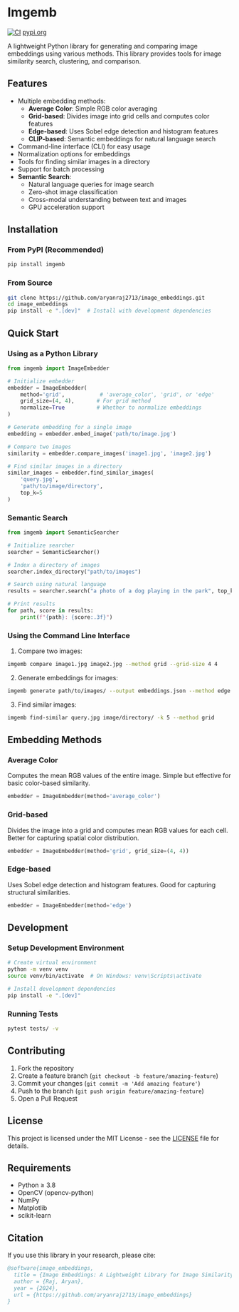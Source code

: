 # Imgemb

[![CI](https://github.com/aryanraj2713/image_embeddings/actions/workflows/ci.yml/badge.svg)](https://github.com/aryanraj2713/image_embeddings/actions/workflows/ci.yml)
[pypi.org](https://pypi.org/project/imgemb/)

A lightweight Python library for generating and comparing image embeddings using various methods. This library provides tools for image similarity search, clustering, and comparison.

## Features

- Multiple embedding methods:
  - **Average Color**: Simple RGB color averaging
  - **Grid-based**: Divides image into grid cells and computes color features
  - **Edge-based**: Uses Sobel edge detection and histogram features
  - **CLIP-based**: Semantic embeddings for natural language search
- Command-line interface (CLI) for easy usage
- Normalization options for embeddings
- Tools for finding similar images in a directory
- Support for batch processing
- **Semantic Search**:
  - Natural language queries for image search
  - Zero-shot image classification
  - Cross-modal understanding between text and images
  - GPU acceleration support

## Installation

### From PyPI (Recommended)

```bash
pip install imgemb
```

### From Source

```bash
git clone https://github.com/aryanraj2713/image_embeddings.git
cd image_embeddings
pip install -e ".[dev]"  # Install with development dependencies
```

## Quick Start

### Using as a Python Library

```python
from imgemb import ImageEmbedder

# Initialize embedder
embedder = ImageEmbedder(
    method='grid',           # 'average_color', 'grid', or 'edge'
    grid_size=(4, 4),       # For grid method
    normalize=True          # Whether to normalize embeddings
)

# Generate embedding for a single image
embedding = embedder.embed_image('path/to/image.jpg')

# Compare two images
similarity = embedder.compare_images('image1.jpg', 'image2.jpg')

# Find similar images in a directory
similar_images = embedder.find_similar_images(
    'query.jpg',
    'path/to/image/directory',
    top_k=5
)
```

### Semantic Search

```python
from imgemb import SemanticSearcher

# Initialize searcher
searcher = SemanticSearcher()

# Index a directory of images
searcher.index_directory("path/to/images")

# Search using natural language
results = searcher.search("a photo of a dog playing in the park", top_k=5)

# Print results
for path, score in results:
    print(f"{path}: {score:.3f}")
```

### Using the Command Line Interface

1. Compare two images:
```bash
imgemb compare image1.jpg image2.jpg --method grid --grid-size 4 4
```

2. Generate embeddings for images:
```bash
imgemb generate path/to/images/ --output embeddings.json --method edge
```

3. Find similar images:
```bash
imgemb find-similar query.jpg image/directory/ -k 5 --method grid
```

## Embedding Methods

### Average Color
Computes the mean RGB values of the entire image. Simple but effective for basic color-based similarity.

```python
embedder = ImageEmbedder(method='average_color')
```

### Grid-based
Divides the image into a grid and computes mean RGB values for each cell. Better for capturing spatial color distribution.

```python
embedder = ImageEmbedder(method='grid', grid_size=(4, 4))
```

### Edge-based
Uses Sobel edge detection and histogram features. Good for capturing structural similarities.

```python
embedder = ImageEmbedder(method='edge')
```

## Development

### Setup Development Environment

```bash
# Create virtual environment
python -m venv venv
source venv/bin/activate  # On Windows: venv\Scripts\activate

# Install development dependencies
pip install -e ".[dev]"
```

### Running Tests

```bash
pytest tests/ -v
```

## Contributing

1. Fork the repository
2. Create a feature branch (`git checkout -b feature/amazing-feature`)
3. Commit your changes (`git commit -m 'Add amazing feature'`)
4. Push to the branch (`git push origin feature/amazing-feature`)
5. Open a Pull Request

## License

This project is licensed under the MIT License - see the [LICENSE](LICENSE) file for details.

## Requirements

- Python ≥ 3.8
- OpenCV (opencv-python)
- NumPy
- Matplotlib
- scikit-learn

## Citation

If you use this library in your research, please cite:

```bibtex
@software{image_embeddings,
  title = {Image Embeddings: A Lightweight Library for Image Similarity},
  author = {Raj, Aryan},
  year = {2024},
  url = {https://github.com/aryanraj2713/image_embeddings}
}
```
